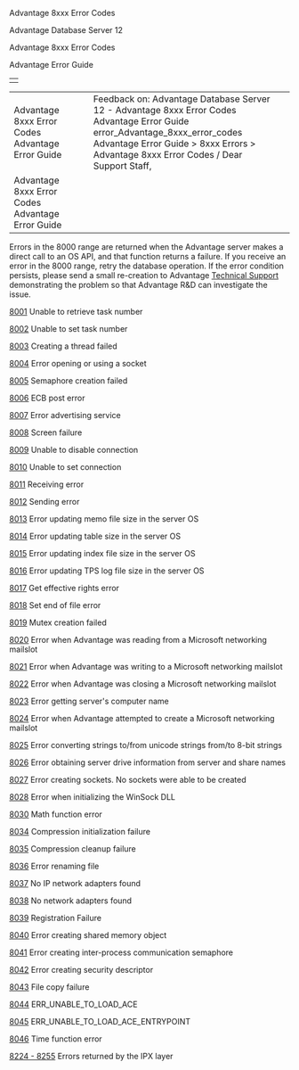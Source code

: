 Advantage 8xxx Error Codes




Advantage Database Server 12  

Advantage 8xxx Error Codes

Advantage Error Guide

|  |
| --- |
|  |

|  |  |  |  |  |
| --- | --- | --- | --- | --- |
| Advantage 8xxx Error Codes  Advantage Error Guide |  |  | Feedback on: Advantage Database Server 12 - Advantage 8xxx Error Codes Advantage Error Guide error\_Advantage\_8xxx\_error\_codes Advantage Error Guide > 8xxx Errors > Advantage 8xxx Error Codes / Dear Support Staff, |  |
| Advantage 8xxx Error Codes  Advantage Error Guide |  |  |  |  |

Errors in the 8000 range are returned when the Advantage server makes a direct call to an OS API, and that function returns a failure. If you receive an error in the 8000 range, retry the database operation. If the error condition persists, please send a small re-creation to Advantage [Technical Support](master_technical_support_u_s__and_canada.htm) demonstrating the problem so that Advantage R&D can investigate the issue.

[8001](error_8001_unable_to_retrieve_task_number.htm) Unable to retrieve task number

[8002](error_8002_unable_to_set_task_number.htm) Unable to set task number

[8003](error_8003_creating_a_thread_failed.htm) Creating a thread failed

[8004](error_8004_error_opening_or_using_a_socket.htm) Error opening or using a socket

[8005](error_8005_semaphore_creation_failed.htm) Semaphore creation failed

[8006](error_8006_ecb_post_error.htm) ECB post error

[8007](error_8007_error_advertising_service.htm) Error advertising service

[8008](error_8008_screen_failure.htm) Screen failure

[8009](error_8009_unable_to_disable_connection.htm) Unable to disable connection

[8010](error_8010_unable_to_set_connection.htm) Unable to set connection

[8011](error_8011_receiving_error.htm) Receiving error

[8012](error_8012_sending_error.htm) Sending error

[8013](error_8013_error_updating_memo_file_size_in_the_server_os.htm) Error updating memo file size in the server OS

[8014](error_8014_error_updating_table_size_in_the_server_os.htm) Error updating table size in the server OS

[8015](error_8015_error_updating_index_file_size_in_the_server_os.htm) Error updating index file size in the server OS

[8016](error_8016_error_updating_tps_log_file_size_in_the_server_os.htm) Error updating TPS log file size in the server OS

[8017](error_8017_get_effective_rights_error.htm) Get effective rights error

[8018](error_8018_set_end_of_file_error.htm) Set end of file error

[8019](error_8019_mutex_creation_failed.htm) Mutex creation failed

[8020](error_8020_error_when_advantage_was_reading_from_a_microsoft_networking_mailslot.htm) Error when Advantage was reading from a Microsoft networking mailslot

[8021](error_8021_error_when_advantage_was_writing_to_a_microsoft_networking_mailslot.htm) Error when Advantage was writing to a Microsoft networking mailslot

[8022](error_8022_error_when_advantage_was_closing_a_microsoft_networking_mailslot.htm) Error when Advantage was closing a Microsoft networking mailslot

[8023](error_8023_error_getting_server_s_computer_name.htm) Error getting server's computer name

[8024](error_8024_error_when_advantage_attempted_to_create_a_microsoft_networking_mailslot.htm) Error when Advantage attempted to create a Microsoft networking mailslot

[8025](error_8025_error_converting_strings_to_from_unicode_strings_from_to_8_bit_strings.htm) Error converting strings to/from unicode strings from/to 8-bit strings

[8026](error_8026_error_obtaining_server_drive_information_from_server_and_share_names.htm) Error obtaining server drive information from server and share names

[8027](error_8027_error_creating_sockets_no_sockets_were_able_to_be_created.htm) Error creating sockets. No sockets were able to be created

[8028](error_8028_error_when_initializing_the_winsock_dll.htm) Error when initializing the WinSock DLL

[8030](error_8030_math_function_error.htm) Math function error

[8034](error_8034_compression_initialization_failure.htm) Compression initialization failure

[8035](error_8035_compression_cleanup_failure.htm) Compression cleanup failure

[8036](error_8036_error_renaming_file.htm) Error renaming file

[8037](error_8037_no_ip_network_adapters_found.htm) No IP network adapters found

[8038](error_8038_no_network_adapters_found.htm) No network adapters found

[8039](error_8039_registration_failure.htm) Registration Failure

[8040](error_8040_error_creating_shared_memory_object.htm) Error creating shared memory object

[8041](error_8041_error_creating_inter_process_communication_semaphore.htm) Error creating inter-process communication semaphore

[8042](error_8042_error_creating_security_descriptor.htm) Error creating security descriptor

[8043](error_8043_file_copy_failure.htm) File copy failure

[8044](error_8044_err_unable_to_load_ace.htm) ERR\_UNABLE\_TO\_LOAD\_ACE

[8045](error_8045_err_unable_to_load_ace_entrypoint.htm) ERR\_UNABLE\_TO\_LOAD\_ACE\_ENTRYPOINT

[8046](error_8046_time_function_error.htm) Time function error

[8224 - 8255](error_8224_8255_errors_returned_by_the_ipx_layer.htm) Errors returned by the IPX layer